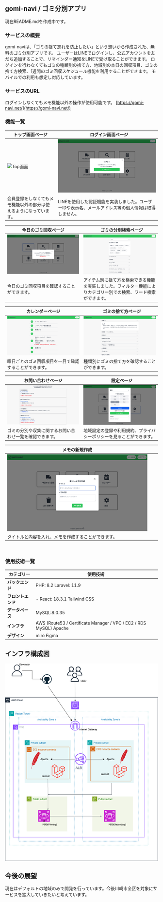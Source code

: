 ## gomi-navi / ゴミ分別アプリ
現在README.mdを作成中です。


### サービスの概要

gomi-naviは、「ゴミの捨て忘れを防止したい」という想いから作成された、無料のゴミ分別アプリです。  ユーザーはLINEでログインし、公式アカウントを友だち追加することで、リマインダー通知をLINEで受け取ることができます。  ログインを行わなくてもゴミの種類別の捨て方、地域別の本日の回収項目、ゴミの捨て方検索、1週間のゴミ回収スケジュール機能を利用することができます。  モバイルでの利用も想定し対応しています。

### サービスのURL

ログインしなくてもメモ機能以外の操作が使用可能です。  [https://gomi-navi.net/](https://gomi-navi.net/)

### 機能一覧

| トップ画面ページ |　ログイン画面ページ |
| ---- | ---- |
| ![Top画面](docs/app-view:main-page.png) | ![ログイン画面](docs/app-view:login-page.png) |
| 会員登録をしなくてもメモ機能以外の部分は使えるようになっています。 | LINEを使用した認証機能を実装しました。ユーザーIDや表示名、メールアドレス等の個人情報は取得しません。 |

| 今日のゴミ回収ページ |　ゴミの分別検索ページ |
| ---- | ---- |
| ![今日のゴミ回収モーダル](docs/app-view:pickup-page.png) | ![　ゴミの分別検索](docs/app-view:item-page.png) |
| 今日のゴミ回収項目を確認することができます。 | アイテム別に捨て方を検索できる機能を実装しました。フィルター機能によりカテゴリー別での検索、ワード検索ができます。 |

| カレンダーページ |　ゴミの捨て方ページ |
| ---- | ---- |
| ![カレンダー](docs/app-view:calendar-page.png) | ![　ゴミの捨て方](docs/app-view:category-page.png) |
| 曜日ごとのゴミ回収項目を一目で確認することができます。 | 種類別にゴミの捨て方を確認することができます。 |

| お問い合わせページ |　設定ページ |
| ---- | ---- |
| ![お問い合わせ](docs/app-view:contact-page.png) | ![　設定ページ](docs/app-view:setting-page.png) |
| ゴミの分別や収集に関するお問い合わせ一覧を確認できます。 | 地域設定の登録や利用規約、プライバシーポリシーを見ることができます。 |

| メモの新規作成 |　 |
| ---- | ---- |
| ![メモの新規作成](docs/app-view:create-memo-page.png) | ![]() |
| タイトルと内容を入れ、メモを作成することができます。 |  |

<br />


### 使用技術一覧

| カテゴリー  | 使用技術                              |
| --------------- | ------------------------------------- |
| **バックエンド** | PHP: 8.2  Laravel: 11.9         |
| **フロントエンド** | - React: 18.3.1  Tailwind CSS    |
| **データベース** | MySQL:8.0.35   |
| **インフラ**    | AWS (Route53 / Certificate Manager / VPC / EC2 / RDS MySQL)  Apache |
| **デザイン** | miro  Figma    |

## インフラ構成図

![Gomi Navi](./gomi-navi.drawio.png)

## 今後の展望
現在はデフォルトの地域のみで開発を行っています。今後川崎市全区を対象にサービスを拡大していきたいと考えています。
